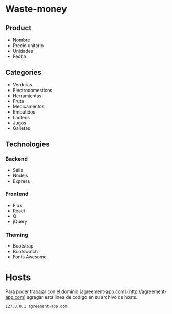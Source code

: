 # Waste-money

## Product
- Nombre
- Precio unitario
- Unidades
- Fecha

## Categories
- Verduras 
- Electrodomesticos
- Herramientas
- Fruta
- Medicamentos
- Embutidos
- Lacteos
- Jugos
- Galletas

## Technologies

### Backend
  - Sails
  - Nodejs
  - Express
    
### Frontend
  - Flux
  - React
  - Q
  - jQuery

### Theming
  - Bootstrap
  - Bootswatch
  - Fonts Awesome

# Hosts
  Para poder trabajar con el dominio [agreement-app.com] (http://agreement-app.com) agregar esta linea de codigo en su archivo de hosts.

  ```
  127.0.0.1 agreement-app.com
  ```
